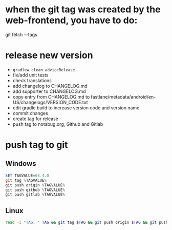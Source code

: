 # when the git tag was created by the web-frontend, you have to do:
git fetch --tags

# release new version
 - `gradlew clean adviceRelease`
 - fix/add unit tests
 - check translations
 - add changelog to CHANGELOG.md
 - add supporter to CHANGELOG.md
 - copy entry from CHANGELOG.md to fastlane/metadata/android/en-US/changelogs/VERSION_CODE.txt
 - edit gradle.build to increase version code and version name
 - commit changes
 - create tag for release
 - push tag to notabug.org, Github and Gitlab

# push tag to git
## Windows
````powershell
SET TAGVALUE=68.4.0
git tag %TAGVALUE%
git push origin %TAGVALUE%
git push github %TAGVALUE%
git push gitlab %TAGVALUE%
````

## Linux
````bash
read -i "TAG: " TAG && git tag $TAG && git push origin $TAG && git push github $TAG && git push gitlab $TAG
````